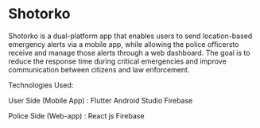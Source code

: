# Shotorko
Shotorko is a dual-platform app that enables users to send location-based emergency alerts via a mobile app, while allowing the police officersto receive and manage those alerts through a web dashboard. The goal is to reduce the response time during critical emergencies and improve communication between citizens and law enforcement. 

Technologies Used:

User Side (Mobile App) :
Flutter
Android Studio
Firebase

Police Side (Web-app) :
React js
Firebase 


